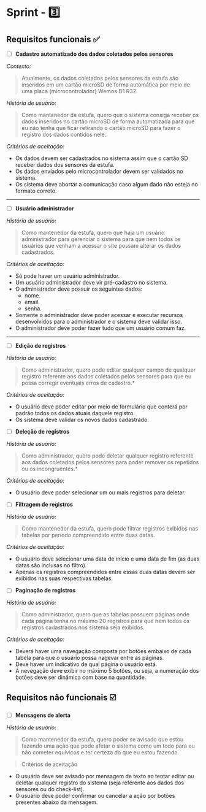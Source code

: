 

# Sprint - 3️⃣

## Requisitos funcionais ✅

- [ ] **Cadastro automatizado dos dados coletados pelos sensores**

*Contexto:*

> Atualmente, os dados coletados pelos sensores da estufa são inseridos em um cartão microSD de forma automática por meio de uma placa (microcontrolador) Wemos D1 R32.

*História de usuário:*

> Como mantenedor da estufa, quero que o sistema consiga receber os dados inseridos no cartão microSD de forma automatizada para que eu não tenha que ficar retirando o cartão microSD para fazer o registro dos dados contidos nele.

*Critérios de aceitação:*

- Os dados devem ser cadastrados no sistema assim que o cartão SD receber dados dos sensores da estufa.
- Os dados enviados pelo microcontrolador devem ser validados no sistema.
- Os sistema deve abortar a comunicação caso algum dado não esteja no formato correto.

---

- [ ] **Usuário administrador**

*História de usuário:*

> Como mantenedor da estufa, quero que haja um usuário administrador para gerenciar o sistema para que nem todos os usuários que venham a acessar o site possam alterar os dados cadastrados.

*Critérios de aceitação:*

- Só pode haver um usuário administrador.
- Um usuário administrador deve vir pré-cadastro no sistema.
- O administrador deve possuir os seguintes dados:
  - nome.
  - email.
  - senha.
- Somente o administrador deve poder acessar e executar recursos desenvolvidos para o administrador e o sistema deve validar isso.
- O administrador deve poder fazer tudo que um usuário comum faz.

---

- [ ] **Edição de registros**

*História de usuário:*

> Como administrador, quero pode editar qualquer campo de qualquer registro referente aos dados coletados pelos sensores para que eu possa corregir eventuais erros de cadastro.*

*Critérios de aceitação:*

- O usuário deve poder editar por meio de formulário que conterá por padrão todos os dados atuais daquele registro.
- Os sistema deve validar os novos dados cadastrado.

- [ ] **Deleção de registros**

*História de usuário:*

> Como administrador, quero pode deletar qualquer registro referente aos dados coletados pelos sensores para poder remover os repetidos ou os incongruentes.*

*Critérios de aceitação:*

- O usuário deve poder selecionar um ou mais registros para deletar.

- [ ] **Filtragem de registros**

*História de usuário:*

> Como mantenedor da estufa, quero pode filtrar registros exibidos nas tabelas por período compreendido entre duas datas.

*Critérios de aceitação:*

- O usuário deve selecionar uma data de início e uma data de fim (as duas datas são inclusas no filtro).
- Apenas os registros compreendidos entre essas duas datas devem ser exibidos nas suas respectivas tabelas.

- [ ] **Paginação de registros**

*História de usuário:*

> Como administrador, quero que as tabelas possuem páginas onde cada página tenha no máximo 20 registros para que nem todos os registros cadastrados nos sistema seja exibidos.

*Critérios de aceitação:*

- Deverá haver uma navegação composta por botões embaixo de cada tabela para que o usuário possa nagevar entre as páginas.
- Deve haver um indicativo de qual página o usuário está.
- A nevegação deve exibir no máximo 5 botões, ou seja, a numeração dos botões deve ser dinâmica com base na quantidade.

## Requisitos não funcionais ☑️

- [ ] **Mensagens de alerta**

*História de usuário:*

> Como mantenedor da estufa, quero poder se avisado que estou fazendo uma ação que pode afetar o sistema como um todo para eu não cometer equívicos e ter certeza do que eu estou fazendo.

> Critérios de aceitação

- O usuário deve ser avisado por mensagem de texto ao tentar editar ou deletar qualquer registro do sistema (seja referente aos dados dos sensores ou do check-list).
- O usuário deve poder confirmar ou cancelar a ação por botões presentes abaixo da mensagem.
